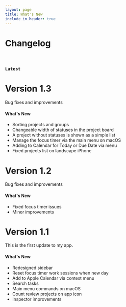 ```yaml
---
layout: page
title: What's New
include_in_header: true
---
```


# Changelog

<br>

### `Latest`

# **Version 1.3**
Bug fixes and improvements

#### What's New
- Sorting projects and groups
- Changeable width of statuses in the project board
- A project without statuses is shown as a simple list
- Manage the focus timer via the main menu on macOS 
- Adding to Calendar for Today or Due Date via menu
- Fixed projects list on landscape iPhone

# **Version 1.2**
Bug fixes and improvements

#### What's New
- Fixed focus timer issues
- Minor improvements

# **Version 1.1**
This is the first update to my app. 

#### What's New
- Redesigned sidebar
- Reset focus timer work sessions when new day
- Add to Apple Calendar via context menu
- Search tasks
- Main menu commands on macOS
- Count review projects on app icon
- Inspector improvements
